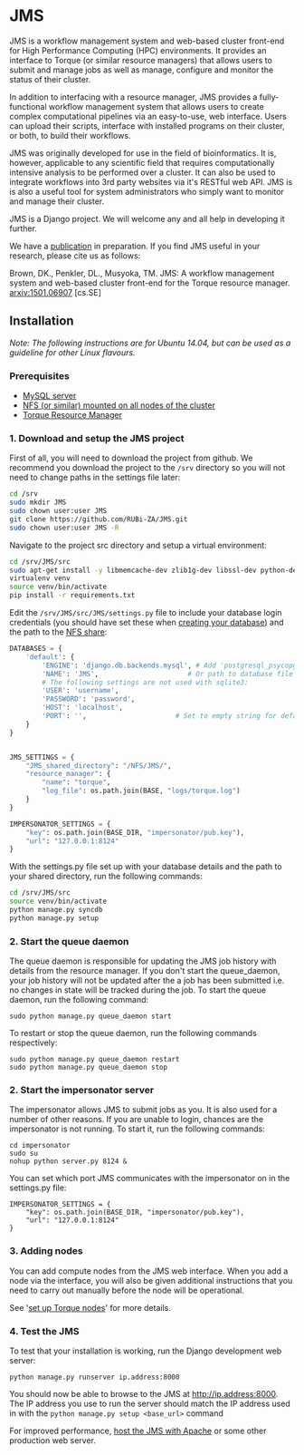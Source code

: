 JMS
===
JMS is a workflow management system and web-based cluster front-end for High Performance Computing (HPC) environments. It provides an interface to Torque (or similar resource managers) that allows users to submit and manage jobs as well as manage, configure and monitor the status of their cluster.

In addition to interfacing with a resource manager, JMS provides a fully-functional workflow management system that allows users to create complex computational pipelines via an easy-to-use, web interface. Users can upload their scripts, interface with installed programs on their cluster, or both, to build their workflows.

JMS was originally developed for use in the field of bioinformatics. It is, however, applicable to any scientific field that requires computationally intensive analysis to be performed over a cluster. It can also be used to integrate workflows into 3rd party websites via it's RESTful web API. JMS is is also a useful tool for system administrators who simply want to monitor and manage their cluster.

JMS is a Django project. We will welcome any and all help in developing it further.

We have a [publication](http://arxiv.org/abs/1501.06907) in preparation. If you find JMS useful in your research, please cite us as follows:

Brown, DK., Penkler, DL., Musyoka, TM. JMS: A workflow management system and web-based cluster front-end for the Torque resource manager. [arxiv:1501.06907](http://arxiv.org/abs/1501.06907) [cs.SE]

Installation
---
*Note: The following instructions are for Ubuntu 14.04, but can be used as a guideline for other Linux flavours.*

### Prerequisites
- [MySQL server](https://github.com/RUBi-ZA/JMS/wiki/Set-up-a-database-for-the-JMS)
- [NFS (or similar) mounted on all nodes of the cluster](https://github.com/RUBi-ZA/JMS/wiki/Set-up-NFS)
- [Torque Resource Manager](https://github.com/RUBi-ZA/JMS/wiki/Set-up-Torque)

### 1. Download and setup the JMS project

First of all, you will need to download the project from github. We recommend you download the project to the `/srv` directory so you will not need to change paths in the settings file later:
``` bash
cd /srv
sudo mkdir JMS
sudo chown user:user JMS
git clone https://github.com/RUBi-ZA/JMS.git
sudo chown user:user JMS -R
```

Navigate to the project src directory and setup a virtual environment:
``` bash
cd /srv/JMS/src
sudo apt-get install -y libmemcache-dev zlib1g-dev libssl-dev python-dev build-essential
virtualenv venv
source venv/bin/activate
pip install -r requirements.txt
```

Edit the `/srv/JMS/src/JMS/settings.py` file to include your database login credentials (you should have set these when [creating your database](https://github.com/RUBi-ZA/JMS/wiki/Set-up-a-database-for-the-JMS)) and the path to the [NFS share](https://github.com/RUBi-ZA/JMS/wiki/Set-up-NFS):

``` python
DATABASES = {
    'default': {
        'ENGINE': 'django.db.backends.mysql', # Add 'postgresql_psycopg2', 'mysql', 'sqlite3' or 'oracle'.
        'NAME': 'JMS',                      # Or path to database file if using sqlite3.
        # The following settings are not used with sqlite3:
        'USER': 'username',
        'PASSWORD': 'password',
        'HOST': 'localhost', 
        'PORT': '',                      # Set to empty string for default.
    }
}


JMS_SETTINGS = {
    "JMS_shared_directory": "/NFS/JMS/",
    "resource_manager": {
        "name": "torque",
        "log_file": os.path.join(BASE, "logs/torque.log")
    }
}

IMPERSONATOR_SETTINGS = {
    "key": os.path.join(BASE_DIR, "impersonator/pub.key"),
    "url": "127.0.0.1:8124"
}

```

With the settings.py file set up with your database details and the path to your shared directory, run the following commands:
``` bash
cd /srv/JMS/src
source venv/bin/activate
python manage.py syncdb
python manage.py setup
```

### 2. Start the queue daemon

The queue daemon is responsible for updating the JMS job history with details from the resource manager. If you don't start the queue_daemon, your job history will not be updated after the a job has been submitted i.e. no changes in state will be tracked during the job. To start the queue daemon, run the following command:
```
sudo python manage.py queue_daemon start
```

To restart or stop the queue daemon, run the following commands respectively:
```
sudo python manage.py queue_daemon restart
sudo python manage.py queue_daemon stop
```

### 2. Start the impersonator server

The impersonator allows JMS to submit jobs as you. It is also used for a number of other reasons. If you are unable to login, chances are the impersonator is not running. To start it, run the following commands:
```
cd impersonator
sudo su
nohup python server.py 8124 &
```

You can set which port JMS communicates with the impersonator on in the settings.py file:

```
IMPERSONATOR_SETTINGS = {
    "key": os.path.join(BASE_DIR, "impersonator/pub.key"),
    "url": "127.0.0.1:8124"
}
```


### 3. Adding nodes

You can add compute nodes from the JMS web interface. When you add a node via the interface, you will also be given additional instructions that you need to carry out manually before the node will be operational.

See '[set up Torque nodes](https://github.com/RUBi-ZA/JMS/wiki/Set-up-Torque#2-set-up-the-compute-nodes)' for more details.

### 4. Test the JMS

To test that your installation is working, run the Django development web server:
```
python manage.py runserver ip.address:8000
```
You should now be able to browse to the JMS at http://ip.address:8000. The IP address you use to run the server should match the IP address used in with the `python manage.py setup <base_url>` command

For improved performance, [host the JMS with Apache](https://github.com/RUBi-ZA/JMS/wiki/Hosting-with-Apache) or some other production web server.
